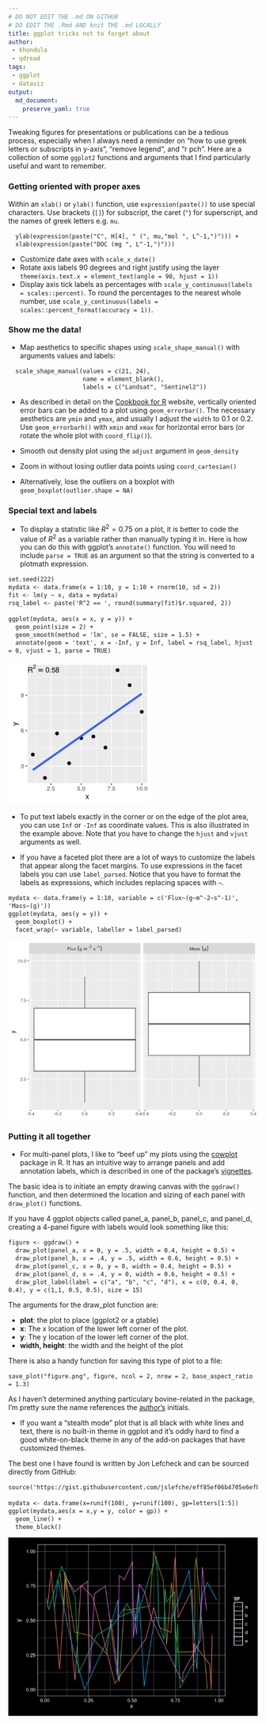 ```yaml
---
# DO NOT EDIT THE .md ON GITHUB
# DO EDIT THE .Rmd AND knit THE .md LOCALLY
title: ggplot tricks not to forget about
author: 
 - khondula
 - qdread
tags:
 - ggplot
 - dataviz
output:
  md_document:
    preserve_yaml: true
---
```


Tweaking figures for presentations or publications can be a tedious
process, especially when I always need a reminder on “how to use greek
letters or subscripts in y-axis”, “remove legend”, and “r pch”. Here are
a collection of some `ggplot2` functions and arguments that I find
particularly useful and want to remember.

### Getting oriented with proper axes

Within an `xlab()` or `ylab()` function, use `expression(paste())` to
use special characters. Use brackets (`[]`) for subscript, the caret
(`^`) for superscript, and the names of greek letters e.g. `mu`.

      ylab(expression(paste("C", H[4], " (", mu,"mol ", L^-1,")"))) +
      xlab(expression(paste("DOC (mg ", L^-1,")")))

-   Customize date axes with `scale_x_date()`
-   Rotate axis labels 90 degrees and right justify using the layer
    `theme(axis.text.x = element_text(angle = 90, hjust = 1))`
-   Display axis tick labels as percentages with
    `scale_y_continuous(labels = scales::percent)`. To round the
    percentages to the nearest whole number, use
    `scale_y_continuous(labels = scales::percent_format(accuracy = 1))`.

### Show me the data!

-   Map aesthetics to specific shapes using `scale_shape_manual()` with
    arguments values and labels:

<!-- -->

      scale_shape_manual(values = c(21, 24), 
                         name = element_blank(),
                         labels = c("Landsat", "Sentinel2"))

-   As described in detail on the [Cookbook for
    R](http://www.cookbook-r.com/Graphs/Plotting_means_and_error_bars_(ggplot2)/)
    website, vertically oriented error bars can be added to a plot using
    `geom_errorbar()`. The necessary aesthetics are `ymin` and `ymax`,
    and usually I adjust the `width` to 0.1 or 0.2. Use
    `geom_errorbarh()` with `xmin` and `xmax` for horizontal error bars
    (or rotate the whole plot with `coord_flip()`).

-   Smooth out density plot using the `adjust` argument in
    `geom_density`

-   Zoom in without losing outlier data points using `coord_cartesian()`

-   Alternatively, lose the outliers on a boxplot with
    `geom_boxplot(outlier.shape = NA)`

### Special text and labels

-   To display a statistic like *R*<sup>2</sup> = 0.75 on a plot, it is
    better to code the value of *R*<sup>2</sup> as a variable rather
    than manually typing it in. Here is how you can do this with
    ggplot’s `annotate()` function. You will need to include
    `parse = TRUE` as an argument so that the string is converted to a
    plotmath expression.

<!-- -->

    set.seed(222)
    mydata <- data.frame(x = 1:10, y = 1:10 + rnorm(10, sd = 2))
    fit <- lm(y ~ x, data = mydata)
    rsq_label <- paste('R^2 == ', round(summary(fit)$r.squared, 2))

    ggplot(mydata, aes(x = x, y = y)) +
      geom_point(size = 2) +
      geom_smooth(method = 'lm', se = FALSE, size = 1.5) +
      annotate(geom = 'text', x = -Inf, y = Inf, label = rsq_label, hjust = 0, vjust = 1, parse = TRUE)

![](/assets/images/unnamed-chunk-4-1.png)

-   To put text labels exactly in the corner or on the edge of the plot
    area, you can use `Inf` or `-Inf` as coordinate values. This is also
    illustrated in the example above. Note that you have to change the
    `hjust` and `vjust` arguments as well.

-   If you have a faceted plot there are a lot of ways to customize the
    labels that appear along the facet margins. To use expressions in
    the facet labels you can use `label_parsed`. Notice that you have to
    format the labels as expressions, which includes replacing spaces
    with `~`.

<!-- -->

    mydata <- data.frame(y = 1:10, variable = c('Flux~(g~m^-2~s^-1)', 'Mass~(g)'))
    ggplot(mydata, aes(y = y)) + 
      geom_boxplot() +
      facet_wrap(~ variable, labeller = label_parsed)

![](/assets/images/unnamed-chunk-5-1.png)

### Putting it all together

-   For multi-panel plots, I like to “beef up” my plots using the
    [cowplot](https://cran.r-project.org/web/packages/cowplot/index.html)
    package in R. It has an intuitive way to arrange panels and add
    annotation labels, which is described in one of the package’s
    [vignettes](https://cran.r-project.org/web/packages/cowplot/vignettes/plot_grid.html).

The basic idea is to initiate an empty drawing canvas with the
`ggdraw()` function, and then determined the location and sizing of each
panel with `draw_plot()` functions.

If you have 4 ggplot objects called panel\_a, panel\_b, panel\_c, and
panel\_d, creating a 4-panel figure with labels would look something
like this:

    figure <- ggdraw() +
      draw_plot(panel_a, x = 0, y = .5, width = 0.4, height = 0.5) +
      draw_plot(panel_b, x = .4, y = .5, width = 0.6, height = 0.5) +
      draw_plot(panel_c, x = 0, y = 0, width = 0.4, height = 0.5) +
      draw_plot(panel_d, x = .4, y = 0, width = 0.6, height = 0.5) +
      draw_plot_label(label = c("a", "b", "c", "d"), x = c(0, 0.4, 0, 0.4), y = c(1,1, 0.5, 0.5), size = 15)

The arguments for the draw\_plot function are:

-   **plot**: the plot to place (ggplot2 or a gtable)
-   **x**: The x location of the lower left corner of the plot.
-   **y**: The y location of the lower left corner of the plot.
-   **width, height**: the width and the height of the plot

There is also a handy function for saving this type of plot to a file:

    save_plot("figure.png", figure, ncol = 2, nrow = 2, base_aspect_ratio = 1.3)

As I haven’t determined anything particulary bovine-related in the
package, I’m pretty sure the name references the
[author’s](https://github.com/clauswilke) initials.

-   If you want a “stealth mode” plot that is all black with white lines
    and text, there is no built-in theme in ggplot and it’s oddly hard
    to find a good white-on-black theme in any of the add-on packages
    that have customized themes.

The best one I have found is written by Jon Lefcheck and can be sourced
directly from GitHub:

    source('https://gist.githubusercontent.com/jslefche/eff85ef06b4705e6efbc/raw/736d3dc9fe71863ea62964d9132fded5e3144ad7/theme_black.R')

    mydata <- data.frame(x=runif(100), y=runif(100), gp=letters[1:5])
    ggplot(mydata,aes(x = x,y = y, color = gp)) + 
      geom_line() + 
      theme_black()

![](/assets/images/unnamed-chunk-6-1.png)
